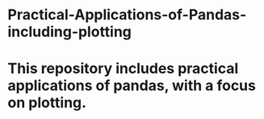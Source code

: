 # Practical-Applications-of-Pandas-including-plotting
# This repository includes practical applications of pandas, with a focus on plotting.
